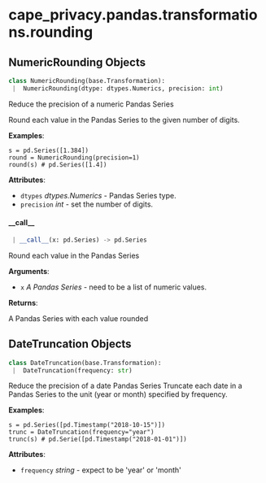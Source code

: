 <a name=".cape_privacy.pandas.transformations.rounding"></a>
# cape\_privacy.pandas.transformations.rounding

<a name=".cape_privacy.pandas.transformations.rounding.NumericRounding"></a>
## NumericRounding Objects

```python
class NumericRounding(base.Transformation):
 |  NumericRounding(dtype: dtypes.Numerics, precision: int)
```

Reduce the precision of a numeric Pandas Series

Round each value in the Pandas Series to the given number
of digits.

**Examples**:

  ```
  s = pd.Series([1.384])
  round = NumericRounding(precision=1)
  round(s) # pd.Series([1.4])
  ```
  

**Attributes**:

- `dtypes` _dtypes.Numerics_ - Pandas Series type.
- `precision` _int_ - set the number of digits.

<a name=".cape_privacy.pandas.transformations.rounding.NumericRounding.__call__"></a>
#### \_\_call\_\_

```python
 | __call__(x: pd.Series) -> pd.Series
```

Round each value in the Pandas Series

**Arguments**:

- `x` _A Pandas Series_ - need to be a list of numeric values.
  

**Returns**:

  A Pandas Series with each value rounded

<a name=".cape_privacy.pandas.transformations.rounding.DateTruncation"></a>
## DateTruncation Objects

```python
class DateTruncation(base.Transformation):
 |  DateTruncation(frequency: str)
```

Reduce the precision of a date Pandas Series
Truncate each date in a Pandas Series to the unit (year
or month) specified by frequency.

**Examples**:

  ```
  s = pd.Series([pd.Timestamp("2018-10-15")])
  trunc = DateTruncation(frequency="year")
  trunc(s) # pd.Serie([pd.Timestamp("2018-01-01")])
  ```

**Attributes**:

- `frequency` _string_ - expect to be 'year' or 'month'


